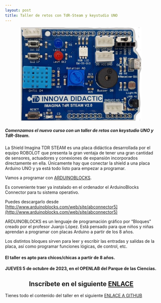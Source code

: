 ```yaml
---
layout: post
title: Taller de retos con TdR-Steam y keystudio UNO
---
```

<center>
<img src="/images/TdR-STEAM.png" width="400" />
</center>

##### Comenzamos el nuevo curso con un taller de retos con keystudio UNO y TdR-Steam.

La Shield Imagina TDR STEAM es una placa didáctica desarrollada por el equipo ROBOLOT que presenta la gran ventaja de tener una gran cantidad de sensores, actuadores y conexiones de expansión incorporados directamente en ella. Únicamente hay que conectar la shield a una placa Arduino UNO y ya está todo listo para empezar a programar.

Vamos a programar con [ARDUINOBLOCKS](http://www.arduinoblocks.com/).

Es conveniente traer ya instalado en el ordenador el ArduinoBlocks Connector para tu sistema operativo.

Puedes descargarlo desde [http://www.arduinoblocks.com/web/site/abconnector5](http://www.arduinoblocks.com/web/site/abconnector5)


ARDUINOBLOCKS es un lenguaje de programación gráfico por “Bloques” creado por el profesor Juanjo López. Está pensado para que niños y niñas aprendan a programar con placas Arduino a partir de los 8 años.

Los distintos bloques sirven para leer y escribir las entradas y salidas de la placa, así como programar funciones lógicas, de control, etc.

#### El taller es apto para chicos/chicas a partir de 8 años.

#### JUEVES 5 de octubre de 2023, en el OPENLAB del Parque de las Ciencias.




<center>

 ## Inscríbete en el siguiente [ENLACE](https://forms.gle/DSxL5EUWvPbqVYgY9)


</center>

Tienes todo el contenido del taller en el siguiente [ENLACE A GITHUB](https://fgcoca.github.io/TdR-STEAM-and_UNO/)
